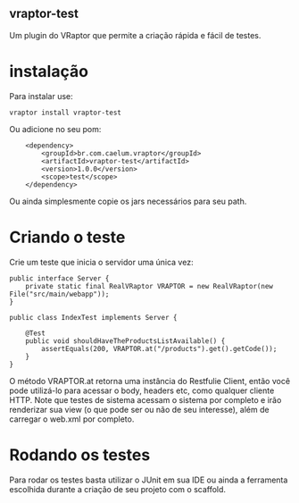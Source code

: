 ## vraptor-test

Um plugin do VRaptor que permite a criação rápida e fácil de testes.

# instalação

Para instalar use:

	vraptor install vraptor-test
	
Ou adicione no seu pom:

		<dependency>
			<groupId>br.com.caelum.vraptor</groupId>
			<artifactId>vraptor-test</artifactId>
			<version>1.0.0</version>
			<scope>test</scope>
		</dependency>
		
Ou ainda simplesmente copie os jars necessários para seu path.
		
# Criando o teste

Crie um teste que inicia o servidor uma única vez:

	public interface Server {
		private static final RealVRaptor VRAPTOR = new RealVRaptor(new File("src/main/webapp")); 
	}
	
	public class IndexTest implements Server {
	
		@Test
		public void shouldHaveTheProductsListAvailable() {
			assertEquals(200, VRAPTOR.at("/products").get().getCode());
		}
	}
	
O método VRAPTOR.at retorna uma instância do Restfulie Client, então você pode utilizá-lo
para acessar o body, headers etc, como qualquer cliente HTTP.
Note que testes de sistema acessam o sistema por completo e irão renderizar sua view (o que
pode ser ou não de seu interesse), além de carregar o web.xml por completo.

# Rodando os testes

Para rodar os testes basta utilizar o JUnit em sua IDE ou ainda a ferramenta escolhida durante
a criação de seu projeto com o scaffold.